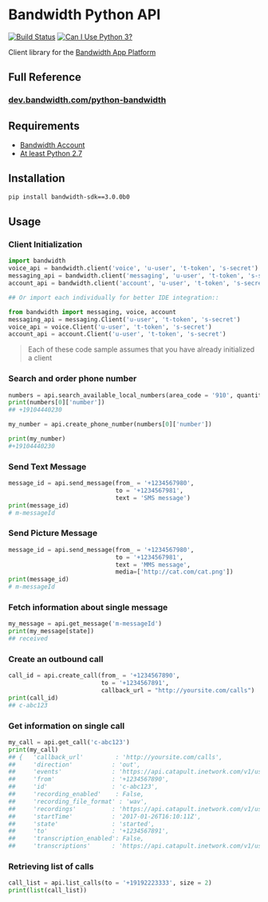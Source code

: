 # Bandwidth Python API

[![Build Status](https://travis-ci.org/Bandwidth/python-bandwidth.svg?branch=master)](https://travis-ci.org/Bandwidth/python-bandwidth) [![Can I Use Python 3?](https://caniusepython3.com/project/bandwidth-sdk.svg)](https://caniusepython3.com/project/bandwidth-sdk)

Client library for the [Bandwidth App Platform](http://ap.bandwidth.com/docs/rest-api/)

## Full Reference
### [dev.bandwidth.com/python-bandwidth](http://dev.bandwidth.com/python-bandwidth)


## Requirements
* [Bandwidth Account](http://bandwidth.com/products/application-platform/?utm_medium=social&utm_source=github&utm_campaign=dtolb&utm_content=_)
* [At least Python 2.7](https://www.python.org/downloads/)


## Installation

```bash
pip install bandwidth-sdk==3.0.0b0
```

## Usage

### Client Initialization
```python
import bandwidth
voice_api = bandwidth.client('voice', 'u-user', 't-token', 's-secret')
messaging_api = bandwidth.client('messaging', 'u-user', 't-token', 's-secret')
account_api = bandwidth.client('account', 'u-user', 't-token', 's-secret')

## Or import each individually for better IDE integration::

from bandwidth import messaging, voice, account
messaging_api = messaging.Client('u-user', 't-token', 's-secret')
voice_api = voice.Client('u-user', 't-token', 's-secret')
account_api = account.Client('u-user', 't-token', 's-secret')
```

> Each of these code sample assumes that you have already initialized a client

### Search and order phone number

```python
numbers = api.search_available_local_numbers(area_code = '910', quantity = 3)
print(numbers[0]['number'])
## +19104440230

my_number = api.create_phone_number(numbers[0]['number'])

print(my_number)
#+19104440230
```

### Send Text Message
```python
message_id = api.send_message(from_ = '+1234567980',
                              to = '+1234567981',
                              text = 'SMS message')
print(message_id)
# m-messageId
```

### Send Picture Message

```python
message_id = api.send_message(from_ = '+1234567980',
                              to = '+1234567981',
                              text = 'MMS message',
                              media=['http://cat.com/cat.png'])
print(message_id)
# m-messageId
```


### Fetch information about single message
```python
my_message = api.get_message('m-messageId')
print(my_message[state])
## received
```

### Create an outbound call

```python
call_id = api.create_call(from_ = '+1234567890',
                          to = '+1234567891',
                          callback_url = "http://yoursite.com/calls")
print(call_id)
## c-abc123
 ```

### Get information on single call

```python
my_call = api.get_call('c-abc123')
print(my_call)
## {   'callback_url'         : 'http://yoursite.com/calls',
##     'direction'           : 'out',
##     'events'              : 'https://api.catapult.inetwork.com/v1/users/u-abc/calls/c-abc123/events',
##     'from'                : '+1234567890',
##     'id'                  : 'c-abc123',
##     'recording_enabled'    : False,
##     'recording_file_format' : 'wav',
##     'recordings'          : 'https://api.catapult.inetwork.com/v1/users/u-abc/calls/c-abc123/recordings',
##     'startTime'           : '2017-01-26T16:10:11Z',
##     'state'               : 'started',
##     'to'                  : '+1234567891',
##     'transcription_enabled': False,
##     'transcriptions'      : 'https://api.catapult.inetwork.com/v1/users/u-abc/calls/c-abc123/transcriptions'}
```

### Retrieving list of calls

```python
call_list = api.list_calls(to = '+19192223333', size = 2)
print(list(call_list))
```
